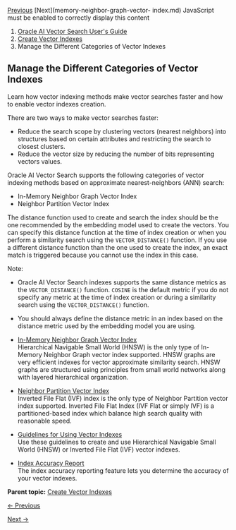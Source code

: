 [Previous](size-vector-pool.md) [Next](memory-neighbor-graph-vector-
index.md) JavaScript must be enabled to correctly display this content

  1. [Oracle AI Vector Search User's Guide](index.md)
  2. [Create Vector Indexes](create-vector-indexes.md)
  3. Manage the Different Categories of Vector Indexes

## Manage the Different Categories of Vector Indexes

Learn how vector indexing methods make vector searches faster and how to
enable vector indexes creation.

There are two ways to make vector searches faster:

  * Reduce the search scope by clustering vectors (nearest neighbors) into structures based on certain attributes and restricting the search to closest clusters.
  * Reduce the vector size by reducing the number of bits representing vectors values.

Oracle AI Vector Search supports the following categories of vector indexing
methods based on approximate nearest-neighbors (ANN) search:

  * In-Memory Neighbor Graph Vector Index
  * Neighbor Partition Vector Index

The distance function used to create and search the index should be the one
recommended by the embedding model used to create the vectors. You can specify
this distance function at the time of index creation or when you perform a
similarity search using the `VECTOR_DISTANCE()` function. If you use a
different distance function than the one used to create the index, an exact
match is triggered because you cannot use the index in this case.

Note:

  * Oracle AI Vector Search indexes supports the same distance metrics as the `VECTOR_DISTANCE()` function. `COSINE` is the default metric if you do not specify any metric at the time of index creation or during a similarity search using the `VECTOR_DISTANCE()` function. 
  * You should always define the distance metric in an index based on the distance metric used by the embedding model you are using.

  * [In-Memory Neighbor Graph Vector Index](memory-neighbor-graph-vector-index.md)  
Hierarchical Navigable Small World (HNSW) is the only type of In-Memory
Neighbor Graph vector index supported. HNSW graphs are very efficient indexes
for vector approximate similarity search. HNSW graphs are structured using
principles from small world networks along with layered hierarchical
organization.

  * [Neighbor Partition Vector Index](neighbor-partition-vector-index.md)  
Inverted File Flat (IVF) index is the only type of Neighbor Partition vector
index supported. Inverted File Flat Index (IVF Flat or simply IVF) is a
partitioned-based index which balance high search quality with reasonable
speed.

  * [Guidelines for Using Vector Indexes](guidelines-using-vector-indexes.md)  
Use these guidelines to create and use Hierarchical Navigable Small World
(HNSW) or Inverted File Flat (IVF) vector indexes.

  * [Index Accuracy Report](index-accuracy-report.md)  
The index accuracy reporting feature lets you determine the accuracy of your
vector indexes.

**Parent topic:** [Create Vector Indexes](create-vector-indexes.md "You may
want to create vector indexes on your vector embeddings and use these indexes
for running similarity searches over huge vector spaces.")


[← Previous](size-vector-pool.md)

[Next →](memory-neighbor-graph-vector-index.md)
